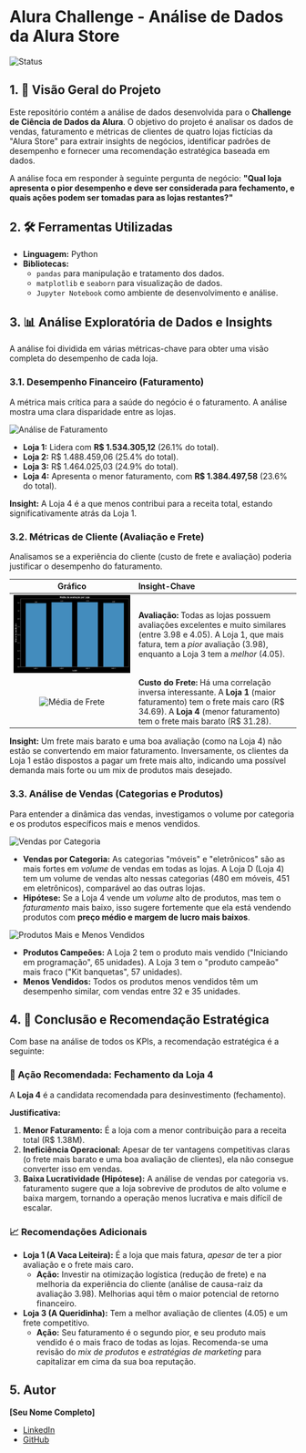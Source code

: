 # Alura Challenge - Análise de Dados da Alura Store

![Status](https://img.shields.io/badge/Status-Concluído-success)

## 1. 🎯 Visão Geral do Projeto

Este repositório contém a análise de dados desenvolvida para o **Challenge de Ciência de Dados da Alura**. O objetivo do projeto é analisar os dados de vendas, faturamento e métricas de clientes de quatro lojas fictícias da "Alura Store" para extrair insights de negócios, identificar padrões de desempenho e fornecer uma recomendação estratégica baseada em dados.

A análise foca em responder à seguinte pergunta de negócio: **"Qual loja apresenta o pior desempenho e deve ser considerada para fechamento, e quais ações podem ser tomadas para as lojas restantes?"**

## 2. 🛠️ Ferramentas Utilizadas

* **Linguagem:** Python
* **Bibliotecas:**
    * `pandas` para manipulação e tratamento dos dados.
    * `matplotlib` e `seaborn` para visualização de dados.
    * `Jupyter Notebook` como ambiente de desenvolvimento e análise.

## 3. 📊 Análise Exploratória de Dados e Insights

A análise foi dividida em várias métricas-chave para obter uma visão completa do desempenho de cada loja.

### 3.1. Desempenho Financeiro (Faturamento)

A métrica mais crítica para a saúde do negócio é o faturamento. A análise mostra uma clara disparidade entre as lojas.

![Análise de Faturamento](1000169235.png)

* **Loja 1:** Lidera com **R$ 1.534.305,12** (26.1% do total).
* **Loja 2:** R$ 1.488.459,06 (25.4% do total).
* **Loja 3:** R$ 1.464.025,03 (24.9% do total).
* **Loja 4:** Apresenta o menor faturamento, com **R$ 1.384.497,58** (23.6% do total).

**Insight:** A Loja 4 é a que menos contribui para a receita total, estando significativamente atrás da Loja 1.

### 3.2. Métricas de Cliente (Avaliação e Frete)

Analisamos se a experiência do cliente (custo de frete e avaliação) poderia justificar o desempenho do faturamento.

| Gráfico | Insight-Chave |
| :---: | :--- |
| ![Média de Avaliação](GRAFICOS/GRAFICO3.png) | **Avaliação:** Todas as lojas possuem avaliações excelentes e muito similares (entre 3.98 e 4.05). A Loja 1, que mais fatura, tem a *pior* avaliação (3.98), enquanto a Loja 3 tem a *melhor* (4.05). |
| ![Média de Frete](1000169239.png) | **Custo do Frete:** Há uma correlação inversa interessante. A **Loja 1** (maior faturamento) tem o frete mais caro (R$ 34.69). A **Loja 4** (menor faturamento) tem o frete mais barato (R$ 31.28). |

**Insight:** Um frete mais barato e uma boa avaliação (como na Loja 4) não estão se convertendo em maior faturamento. Inversamente, os clientes da Loja 1 estão dispostos a pagar um frete mais alto, indicando uma possível demanda mais forte ou um mix de produtos mais desejado.

### 3.3. Análise de Vendas (Categorias e Produtos)

Para entender a dinâmica das vendas, investigamos o volume por categoria e os produtos específicos mais e menos vendidos.

![Vendas por Categoria](1000169236.png)

* **Vendas por Categoria:** As categorias "móveis" e "eletrônicos" são as mais fortes em *volume* de vendas em todas as lojas. A Loja D (Loja 4) tem um volume de vendas alto nessas categorias (480 em móveis, 451 em eletrônicos), comparável ao das outras lojas.
* **Hipótese:** Se a Loja 4 vende um *volume* alto de produtos, mas tem o *faturamento* mais baixo, isso sugere fortemente que ela está vendendo produtos com **preço médio e margem de lucro mais baixos**.

![Produtos Mais e Menos Vendidos](1000169238.png)

* **Produtos Campeões:** A Loja 2 tem o produto mais vendido ("Iniciando em programação", 65 unidades). A Loja 3 tem o "produto campeão" mais fraco ("Kit banquetas", 57 unidades).
* **Menos Vendidos:** Todos os produtos menos vendidos têm um desempenho similar, com vendas entre 32 e 35 unidades.

## 4. 🏁 Conclusão e Recomendação Estratégica

Com base na análise de todos os KPIs, a recomendação estratégica é a seguinte:

### 🥇 Ação Recomendada: Fechamento da Loja 4

A **Loja 4** é a candidata recomendada para desinvestimento (fechamento).

**Justificativa:**
1.  **Menor Faturamento:** É a loja com a menor contribuição para a receita total (R$ 1.38M).
2.  **Ineficiência Operacional:** Apesar de ter vantagens competitivas claras (o frete mais barato e uma boa avaliação de clientes), ela não consegue converter isso em vendas.
3.  **Baixa Lucratividade (Hipótese):** A análise de vendas por categoria vs. faturamento sugere que a loja sobrevive de produtos de alto volume e baixa margem, tornando a operação menos lucrativa e mais difícil de escalar.

### 📈 Recomendações Adicionais

* **Loja 1 (A Vaca Leiteira):** É a loja que mais fatura, *apesar* de ter a pior avaliação e o frete mais caro.
    * **Ação:** Investir na otimização logística (redução de frete) e na melhoria da experiência do cliente (análise de causa-raiz da avaliação 3.98). Melhorias aqui têm o maior potencial de retorno financeiro.
* **Loja 3 (A Queridinha):** Tem a melhor avaliação de clientes (4.05) e um frete competitivo.
    * **Ação:** Seu faturamento é o segundo pior, e seu produto mais vendido é o mais fraco de todas as lojas. Recomenda-se uma revisão do *mix de produtos* e *estratégias de marketing* para capitalizar em cima da sua boa reputação.

## 5. Autor

**[Seu Nome Completo]**

* [LinkedIn](https://www.linkedin.com/in/seu-linkedin/)
* [GitHub](https://github.com/seu-usuario)
